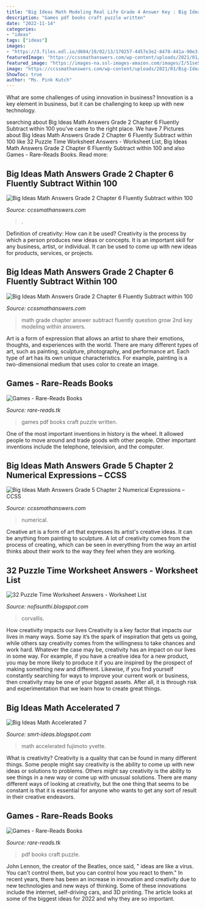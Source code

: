 ```yaml
---
title: "Big Ideas Math Modeling Real Life Grade 4 Answer Key : Big Ideas Math Accelerated 7"
description: "Games pdf books craft puzzle written"
date: "2022-11-14"
categories:
- "ideas"
tags: ["ideas"]
images:
- "https://3.files.edl.io/d604/19/02/13/170257-4457e3e2-8478-441a-90e3-7bbb8adef015.jpeg"
featuredImage: "https://ccssmathanswers.com/wp-content/uploads/2021/01/Big-Ideas-Math-Book-2nd-Grade-Answer-Key-Chapter-6-Fluently-Subtract-100-Lesson-6.2-Use-Models-–to-Subtract-One-Digit-Number-from-Two-Digit-numbers-Show-Grow-Question-5.jpg"
featured_image: "https://images-na.ssl-images-amazon.com/images/I/51seSxKAACL._SX343_BO1,204,203,200_.jpg"
image: "https://ccssmathanswers.com/wp-content/uploads/2021/01/Big-Ideas-Math-Book-2nd-Grade-Answer-Key-Chapter-6-Fluently-Subtract-100-Lesson-6.2-Use-Models-–to-Subtract-One-Digit-Number-from-Two-Digit-numbers-Show-Grow-Question-5.jpg"
ShowToc: true
author: "Ms. Pink Kutch"
---
```



What are some challenges of using innovation in business?
Innovation is a key element in business, but it can be challenging to keep up with new technology.

	

		
searching about Big Ideas Math Answers Grade 2 Chapter 6 Fluently Subtract within 100 you've came to the right place. We have 7 Pictures about Big Ideas Math Answers Grade 2 Chapter 6 Fluently Subtract within 100 like 32 Puzzle Time Worksheet Answers - Worksheet List, Big Ideas Math Answers Grade 2 Chapter 6 Fluently Subtract within 100 and also Games - Rare-Reads Books. Read more:
		
    
## Big Ideas Math Answers Grade 2 Chapter 6 Fluently Subtract Within 100

<img loading=lazy src="https://ccssmathanswers.com/wp-content/uploads/2021/01/Big-Ideas-Math-Book-2nd-Grade-Answer-Key-Chapter-6-Fluently-Subtract-100-Lesson-6.2-Use-Models-–to-Subtract-One-Digit-Number-from-Two-Digit-numbers-Show-Grow-Question-5.jpg" onerror="this.onerror=null;this.src='https://tse3.mm.bing.net/th?id=OIP.8wiY4kjXLe8wMbi5GLfR0wAAAA&amp;pid=15.1';" alt="Big Ideas Math Answers Grade 2 Chapter 6 Fluently Subtract within 100">

_Source: ccssmathanswers.com_

>. 

	

Definition of creativity: How can it be used?
Creativity is the process by which a person produces new ideas or concepts. It is an important skill for any business, artist, or individual. It can be used to come up with new ideas for products, services, or projects.

    
## Big Ideas Math Answers Grade 2 Chapter 6 Fluently Subtract Within 100

<img loading=lazy src="https://ccssmathanswers.com/wp-content/uploads/2021/01/Big-Ideas-Math-Book-2nd-Grade-Answer-Key-Chapter-6-Fluently-Subtract-100-Lesson-6.3-Use-Models-Subtract-Two-Digit-Numbers-Show-Grow-Question-6.jpg" onerror="this.onerror=null;this.src='https://tse2.mm.bing.net/th?id=OIP.dN893ERFVG4ZFvQ1_qc23AHaDN&amp;pid=15.1';" alt="Big Ideas Math Answers Grade 2 Chapter 6 Fluently Subtract within 100">

_Source: ccssmathanswers.com_

>math grade chapter answer subtract fluently question grow 2nd key modeling within answers. 

	

Art is a form of expression that allows an artist to share their emotions, thoughts, and experiences with the world. There are many different types of art, such as painting, sculpture, photography, and performance art. Each type of art has its own unique characteristics. For example, painting is a two-dimensional medium that uses color to create an image.

    
## Games - Rare-Reads Books

<img loading=lazy src="https://images-na.ssl-images-amazon.com/images/I/51seSxKAACL._SX343_BO1,204,203,200_.jpg" onerror="this.onerror=null;this.src='https://tse4.mm.bing.net/th?id=OIP.b59LVXyh9rrSwsBg-miJgwAAAA&amp;pid=15.1';" alt="Games - Rare-Reads Books">

_Source: rare-reads.tk_

>games pdf books craft puzzle written. 

	

One of the most important inventions in history is the wheel. It allowed people to move around and trade goods with other people. Other important inventions include the telephone, television, and the computer.

    
## Big Ideas Math Answers Grade 5 Chapter 2 Numerical Expressions – CCSS

<img loading=lazy src="https://ccssmathanswers.com/wp-content/uploads/2020/12/Big-Ideas-Math-Solutions-Grade-5-Chapter-2-Numerical-Expressions-chp-8.png" onerror="this.onerror=null;this.src='https://tse2.mm.bing.net/th?id=OIP.PiPO3Z1gtrSi5yOGCK3p0QAAAA&amp;pid=15.1';" alt="Big Ideas Math Answers Grade 5 Chapter 2 Numerical Expressions – CCSS">

_Source: ccssmathanswers.com_

>numerical. 

	

Creative art is a form of art that expresses its artist's creative ideas. It can be anything from painting to sculpture. A lot of creativity comes from the process of creating, which can be seen in everything from the way an artist thinks about their work to the way they feel when they are working.

    
## 32 Puzzle Time Worksheet Answers - Worksheet List

<img loading=lazy src="https://3.files.edl.io/d604/19/02/13/170257-4457e3e2-8478-441a-90e3-7bbb8adef015.jpeg" onerror="this.onerror=null;this.src='https://tse4.mm.bing.net/th?id=OIP.W_dkB7ap9w0N5dshPixHAwAAAA&amp;pid=15.1';" alt="32 Puzzle Time Worksheet Answers - Worksheet List">

_Source: nofisunthi.blogspot.com_

>corvallis. 

	

How creativity impacts our lives
Creativity is a key factor that impacts our lives in many ways. Some say it’s the spark of inspiration that gets us going, while others say creativity comes from the willingness to take chances and work hard. Whatever the case may be, creativity has an impact on our lives in some way. 
For example, if you have a creative idea for a new product, you may be more likely to produce it if you are inspired by the prospect of making something new and different. Likewise, if you find yourself constantly searching for ways to improve your current work or business, then creativity may be one of your biggest assets. After all, it is through risk and experimentation that we learn how to create great things.

    
## Big Ideas Math Accelerated 7

<img loading=lazy src="https://www.ohsd.net/cms/lib/WA01919452/Centricity/Domain/1833/Math7AText.png" onerror="this.onerror=null;this.src='https://tse1.mm.bing.net/th?id=OIP.V6F4L5WBThnfC8tlpTkj6QHaJ7&amp;pid=15.1';" alt="Big Ideas Math Accelerated 7">

_Source: smrt-ideas.blogspot.com_

>math accelerated fujimoto yvette. 

	

What is creativity?
Creativity is a quality that can be found in many different things. Some people might say creativity is the ability to come up with new ideas or solutions to problems. Others might say creativity is the ability to see things in a new way or come up with unusual solutions. There are many different ways of looking at creativity, but the one thing that seems to be constant is that it is essential for anyone who wants to get any sort of result in their creative endeavors.

    
## Games - Rare-Reads Books

<img loading=lazy src="https://images-na.ssl-images-amazon.com/images/I/5152pVeUYmL._SX315_BO1,204,203,200_.jpg" onerror="this.onerror=null;this.src='https://tse3.mm.bing.net/th?id=OIP.uOKs1G5OnUeVsQo_epe5EwAAAA&amp;pid=15.1';" alt="Games - Rare-Reads Books">

_Source: rare-reads.tk_

>pdf books craft puzzle. 

	

John Lennon, the creator of the Beatles, once said, " ideas are like a virus. You can't control them, but you can control how you react to them." In recent years, there has been an increase in innovation and creativity due to new technologies and new ways of thinking. Some of these innovations include the internet, self-driving cars, and 3D printing. The article looks at some of the biggest ideas for 2022 and why they are so important.

